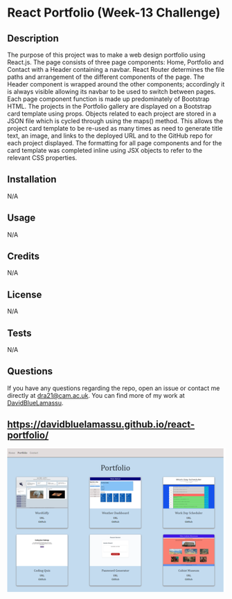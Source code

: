 # React Portfolio (Week-13 Challenge)

## Description
The purpose of this project was to make a web design portfolio using React.js. The page consists of three page components: Home, Portfolio and Contact with a Header containing a navbar. React Router determines the file paths and arrangement of the different components of the page. The Header component is wrapped around the other components; accordingly it is always visible allowing its navbar to be used to switch between pages. Each page component function is made up predominately of Bootstrap HTML. The projects in the Portfolio gallery are displayed on a Bootstrap card template using props. Objects related to each project are stored in a JSON file which is cycled through using the maps() method. This allows the project card template to be re-used as many times as need to generate title text, an image, and links to the deployed URL and to the GitHub repo for each project displayed. The formatting for all page components and for the card template was completed inline using JSX objects to refer to the relevant CSS properties.

## Installation
N/A

## Usage
N/A

## Credits
N/A

## License
N/A

## Tests
N/A

## Questions
If you have any questions regarding the repo, open an issue or contact me directly at dra21@cam.ac.uk.
You can find more of my work at [DavidBlueLamassu](https://github.com/DavidBlueLamassu).

## https://davidbluelamassu.github.io/react-portfolio/

![Screenshot of the React Portfolio](./public/assets/images/react-portfolio-screenshot.png)